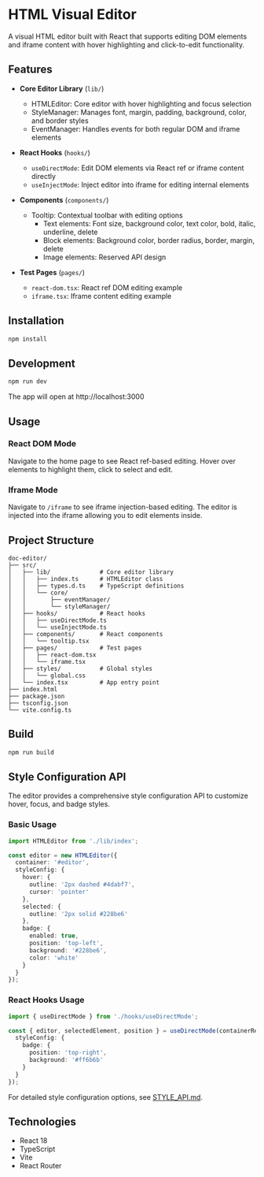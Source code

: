 # HTML Visual Editor

A visual HTML editor built with React that supports editing DOM elements and iframe content with hover highlighting and click-to-edit functionality.

## Features

- **Core Editor Library** (`lib/`)
  - HTMLEditor: Core editor with hover highlighting and focus selection
  - StyleManager: Manages font, margin, padding, background, color, and border styles
  - EventManager: Handles events for both regular DOM and iframe elements

- **React Hooks** (`hooks/`)
  - `useDirectMode`: Edit DOM elements via React ref or iframe content directly
  - `useInjectMode`: Inject editor into iframe for editing internal elements

- **Components** (`components/`)
  - Tooltip: Contextual toolbar with editing options
    - Text elements: Font size, background color, text color, bold, italic, underline, delete
    - Block elements: Background color, border radius, border, margin, delete
    - Image elements: Reserved API design

- **Test Pages** (`pages/`)
  - `react-dom.tsx`: React ref DOM editing example
  - `iframe.tsx`: Iframe content editing example

## Installation

```bash
npm install
```

## Development

```bash
npm run dev
```

The app will open at http://localhost:3000

## Usage

### React DOM Mode
Navigate to the home page to see React ref-based editing. Hover over elements to highlight them, click to select and edit.

### Iframe Mode
Navigate to `/iframe` to see iframe injection-based editing. The editor is injected into the iframe allowing you to edit elements inside.

## Project Structure

```
doc-editor/
├── src/
│   ├── lib/              # Core editor library
│   │   ├── index.ts      # HTMLEditor class
│   │   ├── types.d.ts    # TypeScript definitions
│   │   └── core/
│   │       ├── eventManager/
│   │       └── styleManager/
│   ├── hooks/            # React hooks
│   │   ├── useDirectMode.ts
│   │   └── useInjectMode.ts
│   ├── components/       # React components
│   │   └── tooltip.tsx
│   ├── pages/            # Test pages
│   │   ├── react-dom.tsx
│   │   └── iframe.tsx
│   ├── styles/           # Global styles
│   │   └── global.css
│   └── index.tsx         # App entry point
├── index.html
├── package.json
├── tsconfig.json
└── vite.config.ts
```

## Build

```bash
npm run build
```

## Style Configuration API

The editor provides a comprehensive style configuration API to customize hover, focus, and badge styles.

### Basic Usage

```typescript
import HTMLEditor from './lib/index';

const editor = new HTMLEditor({
  container: '#editor',
  styleConfig: {
    hover: {
      outline: '2px dashed #4dabf7',
      cursor: 'pointer'
    },
    selected: {
      outline: '2px solid #228be6'
    },
    badge: {
      enabled: true,
      position: 'top-left',
      background: '#228be6',
      color: 'white'
    }
  }
});
```

### React Hooks Usage

```typescript
import { useDirectMode } from './hooks/useDirectMode';

const { editor, selectedElement, position } = useDirectMode(containerRef, {
  styleConfig: {
    badge: {
      position: 'top-right',
      background: '#ff6b6b'
    }
  }
});
```

For detailed style configuration options, see [STYLE_API.md](./STYLE_API.md).

## Technologies

- React 18
- TypeScript
- Vite
- React Router